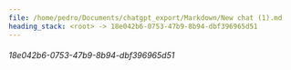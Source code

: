 ```yaml
---
file: /home/pedro/Documents/chatgpt_export/Markdown/New chat (1).md
heading_stack: <root> -> 18e042b6-0753-47b9-8b94-dbf396965d51
---
```

###### 18e042b6-0753-47b9-8b94-dbf396965d51
